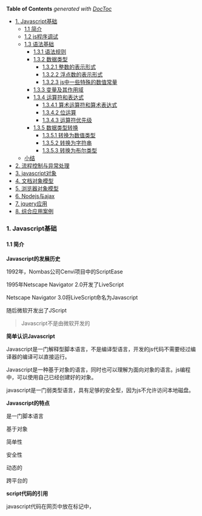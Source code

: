 <!-- START doctoc generated TOC please keep comment here to allow auto update -->
<!-- DON'T EDIT THIS SECTION, INSTEAD RE-RUN doctoc TO UPDATE -->
**Table of Contents**  *generated with [DocToc](https://github.com/thlorenz/doctoc)*

- [1. Javascript基础](#1-javascript%E5%9F%BA%E7%A1%80)
  - [1.1 简介](#11-%E7%AE%80%E4%BB%8B)
  - [1.2 js程序调试](#12-js%E7%A8%8B%E5%BA%8F%E8%B0%83%E8%AF%95)
  - [1.3 语法基础](#13-%E8%AF%AD%E6%B3%95%E5%9F%BA%E7%A1%80)
    - [1.3.1 语法规则](#131-%E8%AF%AD%E6%B3%95%E8%A7%84%E5%88%99)
    - [1.3.2 数据类型](#132-%E6%95%B0%E6%8D%AE%E7%B1%BB%E5%9E%8B)
      - [1.3.2.1 整数的表示形式](#1321-%E6%95%B4%E6%95%B0%E7%9A%84%E8%A1%A8%E7%A4%BA%E5%BD%A2%E5%BC%8F)
      - [1.3.2.2 浮点数的表示形式](#1322-%E6%B5%AE%E7%82%B9%E6%95%B0%E7%9A%84%E8%A1%A8%E7%A4%BA%E5%BD%A2%E5%BC%8F)
      - [1.3.2.3 js中一些特殊的数值常量](#1323-js%E4%B8%AD%E4%B8%80%E4%BA%9B%E7%89%B9%E6%AE%8A%E7%9A%84%E6%95%B0%E5%80%BC%E5%B8%B8%E9%87%8F)
    - [1.3.3 变量及其作用域](#133-%E5%8F%98%E9%87%8F%E5%8F%8A%E5%85%B6%E4%BD%9C%E7%94%A8%E5%9F%9F)
    - [1.3.4 运算符和表达式](#134-%E8%BF%90%E7%AE%97%E7%AC%A6%E5%92%8C%E8%A1%A8%E8%BE%BE%E5%BC%8F)
      - [1.3.4.1 算术运算符和算术表达式](#1341-%E7%AE%97%E6%9C%AF%E8%BF%90%E7%AE%97%E7%AC%A6%E5%92%8C%E7%AE%97%E6%9C%AF%E8%A1%A8%E8%BE%BE%E5%BC%8F)
      - [1.3.4.2 位运算](#1342-%E4%BD%8D%E8%BF%90%E7%AE%97)
      - [1.3.4.3 运算符优先级](#1343-%E8%BF%90%E7%AE%97%E7%AC%A6%E4%BC%98%E5%85%88%E7%BA%A7)
    - [1.3.5 数据类型转换](#135-%E6%95%B0%E6%8D%AE%E7%B1%BB%E5%9E%8B%E8%BD%AC%E6%8D%A2)
      - [1.3.5.1 转换为数值类型](#1351-%E8%BD%AC%E6%8D%A2%E4%B8%BA%E6%95%B0%E5%80%BC%E7%B1%BB%E5%9E%8B)
      - [1.3.5.2 转换为字符串](#1352-%E8%BD%AC%E6%8D%A2%E4%B8%BA%E5%AD%97%E7%AC%A6%E4%B8%B2)
      - [1.3.5.3 转换为布尔类型](#1353-%E8%BD%AC%E6%8D%A2%E4%B8%BA%E5%B8%83%E5%B0%94%E7%B1%BB%E5%9E%8B)
  - [小结](#%E5%B0%8F%E7%BB%93)
- [2. 流程控制与异常处理](#2-%E6%B5%81%E7%A8%8B%E6%8E%A7%E5%88%B6%E4%B8%8E%E5%BC%82%E5%B8%B8%E5%A4%84%E7%90%86)
- [3. javascript对象](#3-javascript%E5%AF%B9%E8%B1%A1)
- [4. 文档对象模型](#4-%E6%96%87%E6%A1%A3%E5%AF%B9%E8%B1%A1%E6%A8%A1%E5%9E%8B)
- [5. 浏览器对象模型](#5-%E6%B5%8F%E8%A7%88%E5%99%A8%E5%AF%B9%E8%B1%A1%E6%A8%A1%E5%9E%8B)
- [6. Nodejs与ajax](#6-nodejs%E4%B8%8Eajax)
- [7. jquery应用](#7-jquery%E5%BA%94%E7%94%A8)
- [8. 综合应用案例](#8-%E7%BB%BC%E5%90%88%E5%BA%94%E7%94%A8%E6%A1%88%E4%BE%8B)

<!-- END doctoc generated TOC please keep comment here to allow auto update -->

### 1. Javascript基础

#### 1.1 简介

**Javascript的发展历史**

1992年，Nombas公司Cenvi项目中的ScriptEase

1995年Netscape Navigator 2.0开发了LiveScript

Netscape Navigator 3.0将LiveScript命名为Javascript

随后微软开发出了JScript

> Javascript不是由微软开发的

**简单认识Javascript**

Javascript是一门解释型脚本语言，不是编译型语言，开发的js代码不需要经过编译器的编译可以直接运行。

Javascript是一种基于对象的语言，同时也可以理解为面向对象的语言。js编程中，可以使用自己已经创建好的对象。

javascript是一门弱类型语言，具有足够的安全型，因为js不允许访问本地磁盘。

**Javascript的特点**

是一门脚本语言

基于对象

简单性

安全性

动态的

跨平台的

**script代码的引用**

javascript代码在网页中放在<script></script>标记中，<script>标记不是自闭合标签，不能通过下面方式使用。

```html
<script src="" /><!-- 不能通过这种方式使用，<script>不是自闭合标签 -->
```

**js代码的引用方式有如下几种方式**

1. 放在html中的<script>标记中

```html
<script>
    function hello(){
        alert("hello!");
    }

    hello();
</script>
```

2. html中通过script标记的src属性导入外部的js文件

```html
<script src="../js/util.js"></script>
```

3. 嵌入到html标记中

```html
<body onload="alert('hello world!');"></body>
<input type="text" onblur="alert(this.value)" /> <!--表示在input失去焦点的时候弹出当前输入框的值-->
```

4. 可以在a标记中的href属性中通过javascript:的方式使用嵌入js代码

```html
<a href="javascript:alert('hello world,a标记');">弹出</a>
```

#### 1.2 js程序调试

1. alert调试

```html
<script>
    x = 10;
    alert(1);
    document.write("", +x);
    alert(2);
</script>
```
可以通过两个提示框的方式判断x的操作是否成功

alert会中断程序的执行，在当前的alert执行完成后才会继续执行后续语句

2. console调试

console.log不会中断程序的执行，它只是在控制台打印信息，不影响程序的执行。

console.assert():会判断一个表达式的真假，如果为假，则输出异常信息，并抛出异常

```html
<script>
    var result = 1;
    console.assert(result);
    var year = 2022;
    console.assert(year === 2028);
</script>
```

效果如下:

![console.assert调试抛出异常](./images/i1.png)

3. 断点调试

![chrome浏览器调试面板的功能按钮](./images/i2.png)

4. 在代码中添加debugger语句实现断点

在代码中添加debugger调试，注意在调试完成之后需要把该语句debugger删除掉

#### 1.3 语法基础

##### 1.3.1 语法规则

**标识符**

js中，为各种变量、函数、类等起的名字，就是标识符

**标识符的规则**

字母、数字、下划线、$组合而成

标识符不能以数字开头

大小写敏感，长度无限制

不能使用系统预留字、关键字

**注释**

注释有两种

// ：单行注释

/* */：多行注释

##### 1.3.2 数据类型

javascript中的数据类型主要包括三大类：

**基本类型**

数值、字符串、布尔类型

**引用类型**

也称为对象类型，如数组、Object

**特殊类型**

undefined、null

**typeof检测变量的数据类型**

未定义：undefined --- name除外，name在部分浏览器中是window的全局属性

布尔值：boolean

字符串：string

NaN、数值：number

数组、对象或null：object

function定义的函数、函数表达式、箭头函数等各种方式定义的函数：function

```html
<script>
    function sum(a, b) {
        return a + b;
    }
    const arr = [];
    const add = (a, b) => {
        return a + b;
    }
    const increase = function (a, b) {
        return a + b;
    }
    console.log("typeof 未定义的变量username:", typeof username); // undefined
    console.log("typeof 函数:", typeof sum); // function
    console.log("typeof 箭头函数:", typeof add); // function
    console.log("typeof 变量函数:", typeof increase); // function
    console.log("typeof undefined:", typeof undefined); // undefined
    console.log("typeof null:", typeof null); // object
    console.log("typeof 数组:", typeof arr); // object
    console.log("typeof NaN:", typeof NaN); // number
</script>
```

> 这里可以关注下window的属性，window的属性都不能直接作为普通的标识符使用，window下的全局变量很多，可以通过打印window属性来查看下。

数值型就是表示实数，即整数和浮点数
###### 1.3.2.1 整数的表示形式

**十进制整数**

0-9的10个阿拉伯数字表示，如0，10，15，-12

**八进制整数**

以0开头、由0-7的8个阿拉伯数字表示，如022，031

**十六进制整数**

以0x或者0X开头，由a-f6个字母以及0-9的10个数字表示，如0x12，0x26

###### 1.3.2.2 浮点数的表示形式

**十进制浮点数**

由数字和小数点组成: 12.3,123.5

**科学计数法**

较大的数会使用到科学计数法，如1.235e3表示1.235x10<sup>3</sup>或者1.235E2等

科学计数法中，e的前面可以是小数，但是e的后面只能是整数，表示乘方

在使用科学计数法中，e的前面没有数字是错误的使用方式，e的后面没有整数，也是错误的使用形式，如:

1.2e、E3等都是错误的使用方式

###### 1.3.2.3 js中一些特殊的数值常量

Infinity:表示无穷大的常量

NaN：非数值

Number.MIN_VALUE:可表示的最小数值

1. 字符串

2. 布尔值

只有两个值：true、false

3. Undefined

只有一个值：undefined

4. Null

只有一个值：null

**undefined和null的联系**

undefined和null的相等性判断,在非全等型判断的时候，它们两个是相等的，但是在全等型判断时它们两个是不等的。

```js
console.log(undefined == null); // true
console.log(undefined === null); // false
```

区别

1. null是javascript语言的关键字，undefined是js预定义的全局变量，不是关键字

2. 执行typeof运算，null返回的是object，undefined返回的是undefined

3. 两者在根据需要转换为字符串的时候，undefined会转为“undefined”，null会转为"null"

变量没有被赋值而被使用的时候，这个变量就会是一个undefined

一般情况下不会给一个变量赋值为undefined，但是有可能会给一个变量赋值为null

undefined是系统级别的，null为程序级别的

##### 1.3.3 变量及其作用域

js中，通过"use strict"定义为严格模式，严格模式下，变量必须先声明后使用个，否则报错。

作用域指变量的可见性，js中的作用域可分为全局作用域和局部作用域

js在非严格模式下，变量可以不先声明而直接使用，这样的变量是全局的作用域

js函数可以嵌套，在这种情况下，内部函数可以访问外部函数变量，但是外部函数不能访问内部函数的变量

```ts
function foo() {
    var x = 1;
    function bar() {
        var y = 2;
        console.log("内部函数访问外部函数的变量x:", x); // 1
    }
    bar();
    console.log("外部函数访问内部函数中的变量y:", y); // 会报错，y is not defined
}

foo();
```

![函数嵌套情况下内部函数可以访问外部函数变量反之但不行](./images/i3.png)

```js
function foo() {
    var x = 1;
    function bar() {
        var x = 2;
        console.log("内部函数bar中的x:", x); // 2
    }
    bar();
    console.log("外部函数中的x:", x); // 1
    
}
foo();
```

案例中，内部函数bar中重新定了变量x，所以在内部函数中的变量x和外部函数中的变量x是没有关系的，它们是两个独立的变量，所以最终的输出结果为内部的变量输出2，外部变量输出1.

但是如果内部函数bar中不是重新声明的变量x，而是直接给变量重新赋值，那么情况就不同了：

```js
function foo() {
    x = 1;
    function bar() {
        var x = 2;
        console.log("内部函数bar中的x:", x); // 2
    }
    bar();
    console.log("外部函数中的x:", x); // 2
    
}
foo();
```

该案例中，内部函数中是对变量x重新赋值了，这个变量在内部函数中没有定义，它会沿着原型链向外部寻找，在外部函数找到了定义，就改变了外部函数中变量x的值，所以内部函数和外部函数中的变量x的值都成了2.

这个时候，我又修改了下代码的执行顺序，我先执行外部函数的打印然后再执行内部函数：

```js
function foo() {
    x = 1;
    function bar() {
        x = 2;
        console.log("内部函数bar中的x:", x); // 2
    }
    console.log("外部函数中的x:", x); // 1
    bar();
}
foo();
```

最新的案例中，外部函数中的x仍旧是1，但是内部函数x是2.因为虽然内部函数可以访问外部函数的变量，且内部函数的变量也不是通过var声明的，但是我们需要注意执行顺序，先执行的外部函数，然后才去执行的内部函数，在执行了内部函数之后外部函数中的变量x才变成了2.所以最终的执行结果是外部函数的x为1，内部函数的x为2.

**js中没有块级作用域的概念**

块级作用域，即{}的作用域，js中没有块级作用域的概念。

如案例中for循环中定义了变量i和j，但是在for循环外部都访问到了这个变量。

```js
function baz() {
    for (var i = 0; i < 5; i++) { }
    console.log("i:", i); // 5
    var obj = {
        name: "Lily"
    };
    for (var attr in obj) {
        var j = 10;
    }
    console.log("j:", j); // 10
}
baz();
```

**变量提升**

会把变量的声明提升到函数顶部，但是赋值操作只有执行到了当前的语句行才会真正的赋值

##### 1.3.4 运算符和表达式

对各种数据进行加工的过程称为运算，表示各种不同运算的符号称为运算符，参与运算的数据称为操作数

**运算符的分类**

按照操作数的数量来分：一元运算符、二元运算符、三元运算符

按照功能划分：赋值运算符、算术运算符、关系运算符、逻辑运算符、位运算符、条件运算符等

**表达式**

由运算符和操作数按一定语法形式组成的符号序列

一个常量或者一个变量名字是最简单的表达式，其值就是该常量或者变量的值

表达式的值还可以用作其他表达式的操作数，形成复杂的表达式

###### 1.3.4.1 算术运算符和算术表达式

算术运算符完成数学中的加、减、乘、除四则运算

1. 单目运算符：有4个

+(加)、-(减)、++(自增)、--(自减)

2. 双目运算符：有5个

+(加)、-(减)、*(乘)、/(除)、%(取余、求余)

由算术运算符链接起来的表达式称为算术表达式

下面的案例都是表达式：

```js
var a = 10;
var b = a + 2;
var c = a + b;
```

> 表达式和语句有什么关系呢？

###### 1.3.4.2 位运算

###### 1.3.4.3 运算符优先级

![运算符优先级](./images/i4.png)

##### 1.3.5 数据类型转换

###### 1.3.5.1 转换为数值类型

有3个函数可以将非数值类型转换为数值类型

Number()、parseInt()、parseFloat()

Number()可以将任何类型的数据转换为数值，parseInt()和parseFloat()只能将字符转换为数值

**Number()的转换规则**

1. true和false，分别返回1和0

2. 如果是数字值，则原样返回

3. 如果是null，则返回0

4. 如果是undefined，返回NaN

5. 如果是字符串
    - 如果是字符串中只包含数字，则将其转换为十进制数值
    - 如果字符串中包含有效的十六进制如0xac，则将其转换为等值的十进制整数值；
    - 如果是空字符串，则返回0
    - 除上述之外的其他字符，则返回NaN

**parseInt()转换规则**

1. parseInt()可以使用第二个参数，表示基数

2. parseInt()在将字符串转换为数值时，更多的是看该字符串是否符合数值模式。它会忽略字符串前面的空格，直到找到第一个非空格字符

3. 如果第一个字符不是数字字符或者负号，parseInt()则会返回NaN

4. 如果第一个字符是数字字符，parseInt()会继续解析第2个字符，直到解析完所有的后续字符或者遇到了一个非数字字符

```js
var n1 = '1234hello';
console.log(parseInt(n1)); // 1234
var n2 = '12.3';
console.log(parseInt(n2)); // 12
```
5. 如果字符串中的第一个字符是数字字符，parseInt()能够自动识别出各种整数形式，如八进制、十进制还是十六进制

**parseFloat()函数转换规则**

与parseInt()转换规则类似


**parseFloat()和parseInt()的区别**

1. parseFloat()函数参数的第一个小数点是有效的，parseInt()函数参数的第一个小数点是无效字符

2. parseFloat()始终会忽略参数最前面的0，parseInt()不会忽略参数前面的0

> 浮点数没有八进制、十进制、十六进制等进制的概念

###### 1.3.5.2 转换为字符串

把数值转换为字符串有两种方式：

1. 使用toString()方法

toString()方法也可以指定基数参数

```js
var num = 10;
console.log("默认转换为十进制字符串:",num.toString()); // 10
console.log("指定转换为二进制字符串:", num.toString(2)); // 1010
console.log("指定转换为八进制字符串:", num.toString(8)); // 12
console.log("指定转换为十六进制字符串:", num.toString(16)); // a
```

> undefined和null不能通过toString()将其转换为字符串，因为undefined和null没有toString()方法

2. 使用函数String()

如果不确定要转换的值是否是undefined或null的时候，可以使用String()来进行转换，String()可以将任何类型的值转换为字符串,包括undefined和null

```js
var num2 = undefined;
var nl = null;
console.log("String(null)",String(nl)); // null
console.log("String(undefined):", String(num2)); // undefined
console.log("null.toString()",nl.toString()); // 异常，因为null没有toString()方法
console.log("undefined.toString():", num2.toString()); // 异常，undefined没有toString()方法
```

###### 1.3.5.3 转换为布尔类型

js中布尔类型只有两个值：true、false

1. 可以使用Boolean()函数将值转换为布尔类型

   各种数据类型与布尔类型的转换规则

   | 数据类型  | 转换为true                  | 转换为false |
   | --------- | --------------------------- | ----------- |
   | Boolean   | true                        | false       |
   | String    | 任何非空字符串              | 空字符串    |
   | Number    | 任何非0的数字值，包括无穷大 | 0和NaN      |
   | Object    | 任何非空对象                | null        |
   | Undefined |                             | undefined   |

   > 注意空字符串和带有空格的字符串，只含有一个空格字符的字符串不是空字符串


#### 1.4 动态内容生成和基本交互

##### 1.4.1 动态内容生成

通过document.write()可以动态生成内容

```js
var username = "Nicholas Zakas";
var age = 21;
var isStudent = true;
document.write("姓名:", username, '<br/>');
document.write("年龄:", age, '<br />');
document.write("是否为学生:", isStudent);
```

可以通过alert()、confirm()、prompt()与用户产生交互
##### 1.4.2 alert()

##### 1.4.3 confirm()

##### 1.4.4 prompt()

prompt():点击确定返回输入的值，点击取消返回null

```js
var age;
age = prompt("年龄:", "16");
if (age) {
    console.log("年龄为:", age);
} else {
    console.log("年龄保密",age);
}
```
#### 小结
**数据类型**

Javascript中的数据类型分为三大类:基本类型(数值型、字符串和布尔型)、引用类型(也称为对象类型)、特殊类型(undefined和null)

变量的作用域指变量的可见性。javascript中的变量作用域分为全局变量和局部变量。

一个完整的javascript程序由3部分组成:核心(ECMAScript)、浏览器对象模型(BOM)和文档对象模型(DOM)。

**以下变量具有全局的作用域**

所有定义在最外层的变量 --- 非函数体内部

未定义而直接赋值的变量

所有window对象的属性

**在函数体内通过var、let、const关键字定义的变量是局部作用域变量，只在函数内部生效**

### 2. 流程控制与异常处理
#### 2.1 流程控制

##### 2.1.1 分支结构

分支结构，就是根据条件选择程序流程的结构，语句有：

**if：单分支结构**

if(条件表达式){
    js语句
}

**if……else:双分支结构**

if(条件表达式){
    语句
}else {
    语句
}

**嵌套的if语句:嵌套结构**

if(条件表达式){
    语句
}else {
    if(条件表达式){
        语句
    }
}

**多选择if语句**

if(条件表达式){
    语句
}else if(条件表达式){
    语句
}else if(条件表达式){
    语句
}……

**switch语句**

switch(表达式){
    case 常量表达式1:
        语句1；
        [break;] // break可选，选了，直接跳出，否则继续执行
    case 常量表达式2:
        语句2;
        [break]
    ……
    default
        语句
        [break]
}

常量表达式的值可以是整数或者字符串

case后的常量值不能相同

case后的语句可以有多个语句，可以不用{}括起来

每种情况执行完成后，使用break跳出当前分支，否则会继续执行下一个分支 ---- break可选

default可选

case和default的顺序可以调整
##### 2.1.2 循环结构

#### 2.2 javascript异常处理

##### 2.2.1 javascript异常处理

javascript从ES3开始提供了异常处理机制

**js中的异常捕获机制**

1. try……catch语句：js中处理异常的标准方式

try{
    // 可能会发生异常的代码
}catch(err){
    // 发生错误执行的代码
}

```js
try{
    console.log(b);
    console.log("不要找我了，我不会输出的");
}catch(err){
    console.log("发生错误了");
    console.log(err);
}
// console.log(b);
console.log("try……catch执行后的代码");
```

执行异常捕获的一个优势是，当发生了异常后，异常后面的代码还会继续执行，如果不捕获异常，则异常后面的代码不会再继续执行，而是运行到异常部分程序终止。

虽然不捕获异常，浏览器也能够报错。

2. finally语句

finally语句和try……catch配合使用，无论有没有发生异常，finally中的语句都要执行。

比如在需要读取资源、读取缓冲区内容的时候，可能就会使用到finally语句。

try{
    // 可能会发生异常的语句
}catch(err){
    // 发生异常后执行的代码
}finally{
    // 无论是否发生异常，都要执行的代码
}

js中，如果有了finally语句，则catch语句可以省略，但是优秀的实践是永远带着catch语句。

##### 2.2.2 javascript的错误类型

javascript中共定义了7种错误类型

1. Error: 最基本的错误类型，其他的错误类型都是继承自这个类型

2. EvalError(eval错误)

    eval函数没有被正确的执行
3. RangeError:范围错误

    超出有效范围，比如使用数组时下标超界

4. ReferenceError:引用错误

    引用了一个不存在的变量

5. SyntaxError:语法错误

    解析代码时发生的语法错误

6. TypeError:类型错误

    变量或参数不是预期类型。比如对原始类型字符串、数值、布尔值类型时使用new操作符，就会抛出这种错误，因为new操作符的参数应该是一个构造函数。调用对象不存在的方法也会发生这种错误。

7. URLError:URL错误

    与url相关函数的参数不正确，主要是encodeURI()、decodeURI()、encodeURIComponent()、decodeURIComponent()、escape()、unescape()这6个url相关的函数

##### 2.2.3 使用throw主动抛出异常

1. 抛出javascript内置错误类型的对象

通过throw抛出异常后，异常后面的代码终止执行

```js
function foo(num){
    if(typeof num === "number"){
        return num * num;
    }else {
        throw new TypeError("类型错误，请传入一个数字");
    }
}
foo("12");
console.log("2223");
```

案例中通过throw抛出了异常后，那么抛出异常后的代码console.log("2223");是不会再被执行到的

2. 抛出自定义类型的错误对象

js中，也可以自定义错误类型，然后抛出自定义类型的错误对象，

如果要抛出自定义错误类型对象，只需要继承任何一个内置的错误类型即可，一般都是直接继承子Error。

```js
// throw抛出自定义错误类型对象
function MyError(message){
    this.message = message;
    this.name = "自定义类型错误对象";
}

MyError.prototype = new Error();
try{
    throw new MyError("注意：这是自定义错误类型");
}catch(err){
    console.log(err.message);
}
```

##### 2.2.4 异常处理事件

javascript的window对象有一个onerror属性，可以用来处理捕获异常事件。

window.onerror只能捕获系统异常，不能捕获自定义异常

window.onerror可以返回一个布尔值:
    当返回true:表示浏览器不需要再做额外的错误处理，也就是说浏览器不需要显示错误信息
    当返回fasle:浏览器会提示错误信息

当img标签的资源载入失败时，会调用onerror事件

```html
<script>
    function fun(obj){
        console.log("123");
        console.log("666",obj);
        obj.src="../images/img1.jpg";
    }

    window.onerror = function(msg,url,line){
        console.log("Error:"+ msg + "\n" + url + ":" + line);
        // return true
    }
    // console.log('异常捕获以后了');
</script>
<img src="https://p3-passport.byteimg.com/img/us~100x100.awebp" onerror="fun(this)" alt="">
```

在img资源调用失败时触发了onerror事件，然后替换为了默认图片

#### 2.3 函数

##### 2.3.1 什么是函数

函数是为了完成某个功能的一组语句，可以接收0或多个参数，并在功能完成后返回处理结果。

函数中的语句是独立的部分，不会在外部脚本执行时被执行，只有在函数被执行时才会执行。

##### 2.3.2 定义和调用函数

**函数的定义方式**

1. 函数关键字function定义

```js
function f(x,y){
    return x * y;
}
```

2. 使用Function构造函数定义函数

```js
var f = new Function("x","y", "return x * y");
```
和上面一种函数定义方式是等价的

3. 函数表达式

也被称为匿名函数，该函数没有名字，将这个匿名函数函数赋值给了一个变量

```js
var f = function(x,y){
    return x * y;
}
```

上面3种函数定义方式是等价的，实践中使用第二种方式的最少，第一种和第三种常用到。

4. 箭头函数

```js
var f = (x,y) => x * y;
```

箭头函数式是新版本js中新增的函数定义方式。

**函数的调用**

js中函数调用通过函数名来调用。

如果被调用函数有返回值，则可以通过一个变量来接收函数返回值。

形参：函数定义时的参数称为形参

实参：函数调用时传递给函数的参数称为实参。 ----- 最佳实参和形参应该一致，但是js中并不是这样强制要求的。

```js
function max(x,y){
    if(x > y){
        return x;
    }
    return y;
}
max(3,5);
```

##### 2.3.3 函数的参数传递

js中函数参数的传递有两种传递方式：值传递和引用传递。

1. 值传递

值传递是指实参的值以副本复制的方式传递给形参，改变形参的值不会影响到实参的值,就是说参数传递给函数以后，实际上是将传递给函数的参数做了一个复制，然后只是将复制的新值传递给了函数，而传递给函数的参数的原值是不变的。

js中，Number、String、Boolean、Undefined、Null类型的参数都是通过值传递的。

```js
// 值传递
function increse(num) {
for (var i = 0; i < 5; i++) {
    num++;
    console.log(num);
}
}

var baseNum = 10;

increse(baseNum); // 11,12,13,14,15
console.log("原始参数baseNum值:", baseNum); // 10
```

传递给函数的参数baseNum，传递给函数increse的参数实际上是变量baseNum的一个复制出来的新值，无论函数increse中参数怎么变，原始参数baseNum始终保持不变。

2. 引用传递

引用传递是指实参会以引用的方式传递给形参，函数中对形参的操作会影响到实参的值 ---- 就是传递给函数的参数是以原来的值直接传递过去的，函数中形参的处理、操作就直接操作了参数的原来的值

js中，对函数类型、对象类型变量的参数传递都是引用传递方式。

```js
function updateObj(obj){
obj.name = "Nicholas Zakas";
}
var obj = new Object();
console.log(obj.name); // undefined
updateObj(obj);
console.log(obj.name); // Nicholas Zakas
```

案例中可以看到，引用传值方式，函数中对参数的操作影响到了参数的原来的值，所以可以理解为对参数的直接调用。

3. 隐含参数arguments

arguments是一个表示当前所执行的函数的参数和调用它的函数的对象。

在定义函数的时候即使不定义参数列表，也仍然可以通过arguments引用到所获得的参数，这给编程带来了极大的灵活性。

arguments仅在开始函数执行函数时可调用

arguments对象不是数组，但访问各个参数的形式与访问数组元素的方式相同，因此也称为类数组。

![arguments参数](./images/i5.png)

#### 2.4 闭包

闭包是一个拥有许多变量和绑定了这些变量的环境的表达式(多数情况下是一个函数)

必报，较多情况的表现是嵌套函数，嵌套函数中内部函数可以访问外部函数中的变量，但是外部函数不能访问内部函数的变量。

```js
function outerFun() {
    var a = 1;
    function innerFun() {
        var b = 2;
        console.log("内部调用外部函数变量a:", a); // 1
    }
    innerFun();
    console.log("外部函数调用内部函数中的b:", b); // 异常：引用错误  ferenceError: b is not defined，外部函数不能调用内部函数中的变量
}
outerFun();
```

#### 2.4.1 闭包的用途

1. 限定变量、函数的使用范围

> 函数中定义的函数是不能被外部调用的，也不能被当前函数在外部的实例对象调用

```js
function f1() {
    var n = 999;
    function f2() {
        console.log("内部函数调用外部函数的n:", n);
    }
    var f3 = function () {
        console.log("内部函数f3中调用外部函数，以及外部可以通过属性的方式调用:", n);
    };
    // return f2;
}
var rs = f1();
// rs.f2(); // 异常，不能这么调用，类型错误，peError: Cannot read properties of undefined (reading 'f2'),因为f2不是f1的属性
rs.f3(); // 同样也是类型错误
```

**匿名函数(函数表达式的方式也可以得到闭包)**

```js
var f4 = function(){
    var m = 12;
    function f5(){
        console.log(m);
    }
    return f5();
}
f4(); // f4的执行结果，也是得到了一个闭包,然后再通过()执行函数，内部函数f5执行
```

**采用立即执行函数得到闭包**

```js
(function () {
    var n = 1000;
    function f2() {
        console.log(n);
    }
    window.result = f2;
})();
result();
```

> 立即执行函数上下文环境中，;一定不能省

**使用闭包封装工具函数**

```js
(function () {
    function _$(param) {
        if (param.substring(0, 1) == "#") {
            return document.getElementById(param.substring(1));
        } else if (param.substring(0, 1) == ".") {
            return document.getElementsByClassName(param.substring(1))[0];
        } else if (param.substring(0, 5) == "name:") {
            return document.getElementsByName(param.substring(5))[0];
        } else {
            return document.getElementsByTagName(param)[0];
        }
    }
    window.MyTools = {};
    window.MyTools.$ = _$;
})();
```

应用:

```html
<script>
    MyTools.$("#box").innerHTML = "box";
</script>
```

2. 结果缓存

有一些场景处理过程需要很长时间，那么我们在实践中就可以将这个结果缓存起来，当再次调用这个处理过程的时候，首先寻找缓存，如果没有再去重新计算，否则就使用缓存中的值。

#### 2.4.2 使用闭包注意事项

1. 不能滥用闭包

闭包都保存在内存中，使用闭包会对内存有一定的消耗，在IE中有可能导致内存泄漏。

解决办法:在退出函数之前，将不再使用的局部变量全部删除

2. 闭包会在父函数外部改变父函数内部变量的值，所以在将符函数当作对象使用、将闭包当作符父函数的私有属性使用时一定要小心，不要随便更改父函数内部变量的值
### 3. javascript对象

### 4. 文档对象模型

### 5. 浏览器对象模型

### 6. Nodejs与ajax

### 7. jquery应用

### 8. 综合应用案例